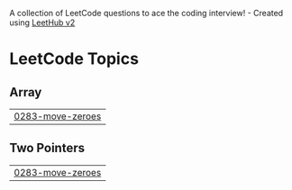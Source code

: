 A collection of LeetCode questions to ace the coding interview! - Created using [LeetHub v2](https://github.com/arunbhardwaj/LeetHub-2.0)
<!---LeetCode Topics Start-->
# LeetCode Topics
## Array
|  |
| ------- |
| [0283-move-zeroes](https://github.com/sakshig03/Leetcode-Daily/tree/master/0283-move-zeroes) |
## Two Pointers
|  |
| ------- |
| [0283-move-zeroes](https://github.com/sakshig03/Leetcode-Daily/tree/master/0283-move-zeroes) |
<!---LeetCode Topics End-->